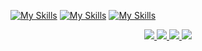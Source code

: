 [![My Skills](https://skillicons.dev/icons?i=js,html,css,c,php,python,typescript)](https://skillicons.dev)
[![My Skills](https://skillicons.dev/icons?i=java,kotlin,nodejs,figma&theme=light)](https://skillicons.dev)
[![My Skills](https://skillicons.dev/icons?i=aws,gcp,azure,react,vue,flutter&perline=3)](https://skillicons.dev)
<p align="center">
  <a href="https://skillicons.dev">
    <img src="https://skillicons.dev/icons?i=git,kubernetes,docker,c,vim" />
    <img src="https://skillicons.dev/icons?i=js,html,css,c,php,python,typescript" />
    <img src="https://skillicons.dev/icons?i=java,kotlin,nodejs,figma" />
    <img src="https://skillicons.dev/icons?i=aws,gcp,azure,react,vue,flutter" />
  </a>
</p>
